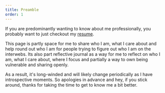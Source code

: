 ```yaml
---
title: Preamble
order: 1
---
```

If you are predominantly wanting to know about me professionally, you probably want to just checkout my <a href="/resume.pdf" target="_blank">resume</a>. 

This page is partly space for me to share who I am, what I care about and help round out who I am for people trying to figure out who I am on the interwebs. Its also part reflective journal as a way for me to reflect on who I am, what I care about, where I focus and partially a way to own being vulnerable and sharing openly. 

As a result, it's long-winded and will likely change periodically as I have introspective moments. So apologies in advance and hey, if you stick around, thanks for taking the time to get to know me a bit better.  
